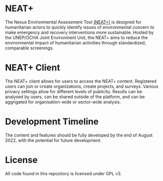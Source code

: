 # NEAT+

The Nexus Environmental Assessment Tool [(NEAT+)](https://www.neatplus.org) is designed for humanitarian actors to quickly identify issues of environmental concern to make emergency and recovery interventions more sustainable. Hosted by the UNEP/OCHA Joint Environment Unit, the NEAT+ aims to reduce the environmental impact of humanitarian activities through standardized, comparable screenings.

# NEAT+ Client

The NEAT+ client allows for users to access the NEAT+ content. Registered users can join or create organizations, create projects, and surveys. Various privacy settings allow for different levels of publicity. Results can be analysed by users, can be shared outside of the platform, and can be aggrigated for organisation-wide or sector-wide analysis.

# Development Timeline

The content and features should be fully developed by the end of August 2022, with the potential for future development.

# License

All code found in this repository is licensed under GPL v3.
